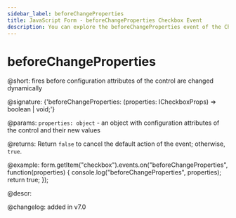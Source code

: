 ```yaml
---
sidebar_label: beforeChangeProperties
title: JavaScript Form - beforeChangeProperties Checkbox Event 
description: You can explore the beforeChangeProperties event of the Checkbox control of Form in the documentation of the DHTMLX JavaScript UI library. Browse developer guides and API reference, try out code examples and live demos, and download a free 30-day evaluation version of DHTMLX Suite 7.
---
```


# beforeChangeProperties

@short: fires before configuration attributes of the control are changed dynamically

@signature: {'beforeChangeProperties: (properties: ICheckboxProps) => boolean | void;'}

@params:
`properties: object` - an object with configuration attributes of the control and their new values

@returns:
Return `false` to cancel the default action of the event; otherwise, `true`.

@example:
form.getItem("checkbox").events.on("beforeChangeProperties", function(properties) {
    console.log("beforeChangeProperties", properties);
    return true;
});

@descr:

@changelog: added in v7.0

[comment]: # (@relatedapi: form/api/checkbox/checkbox_setproperties_method.md)
